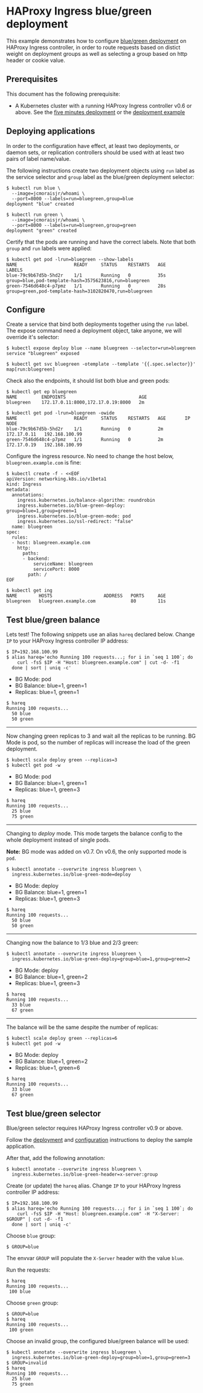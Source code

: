 # HAProxy Ingress blue/green deployment

This example demonstrates how to configure
[blue/green deployment](https://www.martinfowler.com/bliki/BlueGreenDeployment.html)
on HAProxy Ingress controller, in order to route requests based on distict weight on
deployment groups as well as selecting a group based on http header or cookie value.

## Prerequisites

This document has the following prerequisite:

* A Kubernetes cluster with a running HAProxy Ingress controller v0.6 or above.
See the [five minutes deployment](/examples/setup-cluster.md#five-minutes-deployment)
or the [deployment example](/examples/deployment)

## Deploying applications

In order to the configuration have effect, at least two deployments, or daemon sets, or replication
controllers should be used with at least two pairs of label name/value.

The following instructions create two deployment objects using `run` label as the service selector
and `group` label as the blue/green deployment selector:

```
$ kubectl run blue \
  --image=jcmoraisjr/whoami \
  --port=8000 --labels=run=bluegreen,group=blue
deployment "blue" created

$ kubectl run green \
  --image=jcmoraisjr/whoami \
  --port=8000 --labels=run=bluegreen,group=green
deployment "green" created
```

Certify that the pods are running and have the correct labels. Note that both `group` and `run`
labels were applied:

```
$ kubectl get pod -lrun=bluegreen --show-labels
NAME                     READY     STATUS    RESTARTS   AGE       LABELS
blue-79c9b67d5b-5hd2r    1/1       Running   0          35s       group=blue,pod-template-hash=3575623816,run=bluegreen
green-7546d648c4-p7pmz   1/1       Running   0          28s       group=green,pod-template-hash=3102820470,run=bluegreen
```

## Configure

Create a service that bind both deployments together using the `run` label. The expose command need
a deployment object, take anyone, we will override it's selector:

```
$ kubectl expose deploy blue --name bluegreen --selector=run=bluegreen
service "bluegreen" exposed

$ kubectl get svc bluegreen -otemplate --template '{{.spec.selector}}'
map[run:bluegreen]
```

Check also the endpoints, it should list both blue and green pods:

```
$ kubectl get ep bluegreen
NAME         ENDPOINTS                           AGE
bluegreen    172.17.0.11:8000,172.17.0.19:8000   2m

$ kubectl get pod -lrun=bluegreen -owide
NAME                     READY     STATUS    RESTARTS   AGE       IP            NODE
blue-79c9b67d5b-5hd2r    1/1       Running   0          2m        172.17.0.11   192.168.100.99
green-7546d648c4-p7pmz   1/1       Running   0          2m        172.17.0.19   192.168.100.99
```

Configure the ingress resource. No need to change the host below, `bluegreen.example.com` is fine:

```
$ kubectl create -f - <<EOF
apiVersion: networking.k8s.io/v1beta1
kind: Ingress
metadata:
  annotations:
    ingress.kubernetes.io/balance-algorithm: roundrobin
    ingress.kubernetes.io/blue-green-deploy: group=blue=1,group=green=1
    ingress.kubernetes.io/blue-green-mode: pod
    ingress.kubernetes.io/ssl-redirect: "false"
  name: bluegreen
spec:
  rules:
  - host: bluegreen.example.com
    http:
      paths:
      - backend:
          serviceName: bluegreen
          servicePort: 8000
        path: /
EOF
```

```
$ kubectl get ing
NAME        HOSTS                   ADDRESS   PORTS     AGE
bluegreen   bluegreen.example.com             80        11s
```

## Test blue/green balance

Lets test! The following snippets use an alias `hareq` declared below.
Change `IP` to your HAProxy Ingress controller IP address:

```
$ IP=192.168.100.99
$ alias hareq='echo Running 100 requests...; for i in `seq 1 100`; do
    curl -fsS $IP -H "Host: bluegreen.example.com" | cut -d- -f1
  done | sort | uniq -c'
```

* BG Mode: pod
* BG Balance: blue=1, green=1
* Replicas: blue=1, green=1

```
$ hareq
Running 100 requests...
  50 blue
  50 green
```

---

Now changing green replicas to 3 and wait all the replicas to be running.
BG Mode is pod, so the number of replicas will increase the load of the green deployment.

```
$ kubectl scale deploy green --replicas=3
$ kubectl get pod -w
```

* BG Mode: pod
* BG Balance: blue=1, green=1
* Replicas: blue=1, green=3

```
$ hareq
Running 100 requests...
  25 blue
  75 green
```

---

Changing to *deploy* mode. This mode targets the balance config to the whole deployment
instead of single pods.

**Note:** BG mode was added on v0.7. On v0.6, the only supported mode is `pod`.

```
$ kubectl annotate --overwrite ingress bluegreen \
  ingress.kubernetes.io/blue-green-mode=deploy
```

* BG Mode: deploy
* BG Balance: blue=1, green=1
* Replicas: blue=1, green=3

```
$ hareq
Running 100 requests...
  50 blue
  50 green
```

---

Changing now the balance to 1/3 blue and 2/3 green:

```
$ kubectl annotate --overwrite ingress bluegreen \
  ingress.kubernetes.io/blue-green-deploy=group=blue=1,group=green=2
```

* BG Mode: deploy
* BG Balance: blue=1, green=2
* Replicas: blue=1, green=3

```
$ hareq
Running 100 requests...
  33 blue
  67 green
```

---

The balance will be the same despite the number of replicas:

```
$ kubectl scale deploy green --replicas=6
$ kubectl get pod -w
```

* BG Mode: deploy
* BG Balance: blue=1, green=2
* Replicas: blue=1, green=6

```
$ hareq
Running 100 requests...
  33 blue
  67 green
```

## Test blue/green selector

Blue/green selector requires HAProxy Ingress controller v0.9 or above.

Follow the [deployment](#deploying-applications) and [configuration](#configure)
instructions to deploy the sample application.

After that, add the following annotation:

```
$ kubectl annotate --overwrite ingress bluegreen \
  ingress.kubernetes.io/blue-green-header=x-server:group
```

Create (or update) the `hareq` alias. Change `IP` to your HAProxy Ingress controller
IP address:

```
$ IP=192.168.100.99
$ alias hareq='echo Running 100 requests...; for i in `seq 1 100`; do
    curl -fsS $IP -H "Host: bluegreen.example.com" -H "X-Server: $GROUP" | cut -d- -f1
  done | sort | uniq -c'
```

Choose `blue` group:

```
$ GROUP=blue
```

The envvar `GROUP` will populate the `X-Server` header with the value `blue`.

Run the requests:

```
$ hareq
Running 100 requests...
 100 blue
```

Choose `green` group:

```
$ GROUP=blue
$ hareq
Running 100 requests...
 100 green
```

Choose an invalid group, the configured blue/green balance will be used:

```
$ kubectl annotate --overwrite ingress bluegreen \
  ingress.kubernetes.io/blue-green-deploy=group=blue=1,group=green=3
$ GROUP=invalid
$ hareq
Running 100 requests...
  25 blue
  75 green
```
